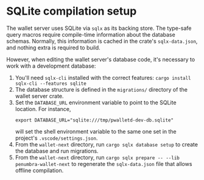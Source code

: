 # SQLite compilation setup

The wallet server uses SQLite via `sqlx` as its backing store.  The type-safe
query macros require compile-time information about the database schemas.
Normally, this information is cached in the crate's `sqlx-data.json`, and
nothing extra is required to build.

However, when editing the wallet server's database code, it's necessary to work
with a development database:

1.  You'll need `sqlx-cli` installed with the correct features:
`cargo install sqlx-cli --features sqlite`
2.  The database structure is defined in the `migrations/` directory of the
wallet server crate.
3.  Set the `DATABASE_URL` environment variable to point to the SQLite location.
    For instance,
    ```
    export DATABASE_URL="sqlite:///tmp/pwalletd-dev-db.sqlite"
    ```
    will set the shell environment variable to the same one set in the project's
    `.vscode/settings.json`.
4.  From the `wallet-next` directory, run `cargo sqlx database setup` to create
the database and run migrations.
5.  From the `wallet-next` directory, run
`cargo sqlx prepare -- --lib penumbra-wallet-next`
to regenerate the `sqlx-data.json` file that allows offline compilation.

